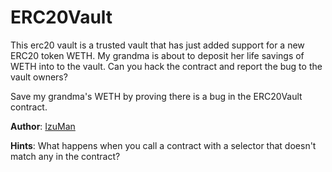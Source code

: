 # ERC20Vault

This erc20 vault is a trusted vault that has just added support for a new ERC20 token WETH. My grandma is about to deposit her life savings of WETH into to the vault. Can you hack the contract and report the bug to the vault owners?

Save my grandma's WETH by proving there is a bug in the ERC20Vault contract.

**Author**: [IzuMan](https://github.com/IzuMan0x)

**Hints**:
What happens when you call a contract with a selector that doesn't match any in the contract?
